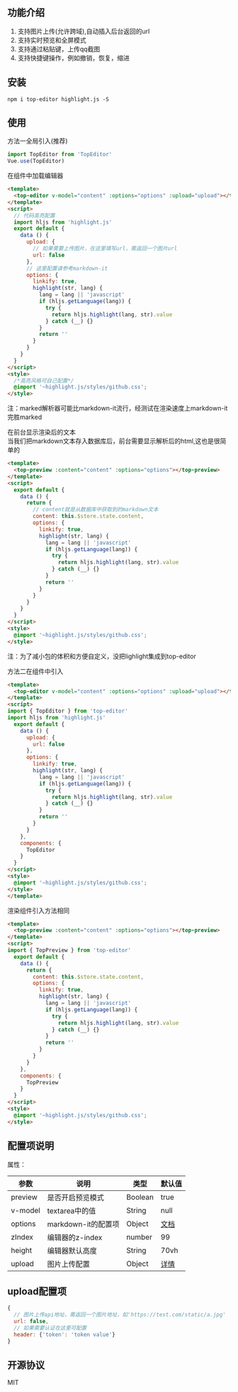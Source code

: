 ## 功能介绍
1. 支持图片上传(允许跨域),自动插入后台返回的url 
2. 支持实时预览和全屏模式
3. 支持通过粘贴键，上传qq截图
4. 支持快捷键操作，例如撤销，恢复，缩进
## 安装
```node
npm i top-editor highlight.js -S
```

## 使用
方法一全局引入(推荐)  
```javascript
import TopEditor from 'TopEditor'
Vue.use(TopEditor)
```

在组件中加载编辑器  
```html
<template>
  <top-editor v-model="content" :options="options" :upload="upload"></top-editor>
</template>
<script>
  // 代码高亮配置
  import hljs from 'highlight.js'
  export default {
    data () {
      upload: {
        // 如果需要上传图片，在这里填写url，需返回一个图片url
        url: false
      },
      // 这里配置请参考markdown-it
      options: {
        linkify: true,
        highlight(str, lang) {
          lang = lang || 'javascript'
          if (hljs.getLanguage(lang)) {
            try {
              return hljs.highlight(lang, str).value
            } catch (__) {}
          }
          return ''
        }
      }
    }
  }
</script>
<style>
  /*高亮风格可自己配置*/
  @import '~highlight.js/styles/github.css';
</style>
```
注：marked解析器可能比markdown-it流行，经测试在渲染速度上markdown-it完胜marked

在前台显示渲染后的文本  
当我们把markdown文本存入数据库后，前台需要显示解析后的html,这也是很简单的
```html
<template>
  <top-preview :content="content" :options="options"></top-preview>
</template>
<script>
  export default {
    data () {
      return {
        // content就是从数据库中获取到的markdown文本
        content: this.$store.state.content,
        options: {
          linkify: true,
          highlight(str, lang) {
            lang = lang || 'javascript'
            if (hljs.getLanguage(lang)) {
              try {
                return hljs.highlight(lang, str).value
              } catch (__) {}
            }
            return ''
          }
        }
      }
    }
  }
</script>
<style>
  @import '~highlight.js/styles/github.css';
</style>
```
注：为了减小包的体积和方便自定义，没把lighlight集成到top-editor

方法二在组件中引入  
```html
<template>
  <top-editor v-model="content" :options="options" :upload="upload"></top-editor>
</template>
<script>
import { TopEditor } from 'top-editor'
import hljs from 'highlight.js'
  export default {
    data () {
      upload: {
        url: false
      },
      options: {
        linkify: true,
        highlight(str, lang) {
          lang = lang || 'javascript'
          if (hljs.getLanguage(lang)) {
            try {
              return hljs.highlight(lang, str).value
            } catch (__) {}
          }
          return ''
        }
      }
    },
    components: {
      TopEditor
    }
  }
</script>
<style>
  @import '~highlight.js/styles/github.css';
</style>
</template>
```

渲染组件引入方法相同  
```html
<template>
  <top-preview :content="content" :options="options"></top-preview>
</template>
<script>
import { TopPreview } from 'top-editor'
  export default {
    data () {
      return {
        content: this.$store.state.content,
        options: {
          linkify: true,
          highlight(str, lang) {
            lang = lang || 'javascript'
            if (hljs.getLanguage(lang)) {
              try {
                return hljs.highlight(lang, str).value
              } catch (__) {}
            }
            return ''
          }
        }
      }
    },
    components: {
      TopPreview
    }
  }
</script>
<style>
  @import '~highlight.js/styles/github.css';
</style>
```

## 配置项说明
属性：

| 参数 | 说明 | 类型 | 默认值 |
| ------- | ------------------- | -------- | ---- |
| preview | 是否开启预览模式    | Boolean  | true |
| v-model | textarea中的值      | String   | null |
| options | markdown-it的配置项 | Object   | [文档](https://github.com/markdown-it/markdown-it) |
| zIndex  | 编辑器的z-index     | number   | 99   |
| height  | 编辑器默认高度      | String   | 70vh |
| upload  | 图片上传配置        | Object   | [详情](#upload) |

<a id="upload"></a>
## upload配置项
```javascript
{
  // 图片上传api地址，需返回一个图片地址，如'https://test.com/static/a.jpg'
  url: false,
  // 如果需要认证在这里可配置
  header: {'token': 'token value'}
}

```

## 开源协议
MIT